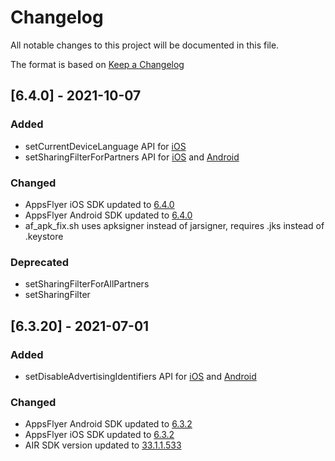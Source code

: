 # Changelog

All notable changes to this project will be documented in this file.

The format is based on [Keep a Changelog](https://keepachangelog.com/en/1.0.0/)

## [6.4.0] - 2021-10-07

### Added

- setCurrentDeviceLanguage API
  for [iOS](https://dev.appsflyer.com/hc/docs/ios-sdk-reference-appsflyerlib#setcurrentdevicelanguage)
- setSharingFilterForPartners API
  for [iOS](https://dev.appsflyer.com/hc/docs/ios-sdk-reference-appsflyerlib#setsharingfilterforpartners)
  and [Android](https://dev.appsflyer.com/hc/docs/android-sdk-reference-appsflyerlib#setsharingfilterforpartners)

### Changed

- AppsFlyer iOS SDK updated to [6.4.0](https://support.appsflyer.com/hc/en-us/articles/115001224823)
- AppsFlyer Android SDK updated to [6.4.0](https://support.appsflyer.com/hc/en-us/articles/115001256006)
- af_apk_fix.sh uses apksigner instead of jarsigner, requires .jks instead of .keystore

### Deprecated

- setSharingFilterForAllPartners
- setSharingFilter

## [6.3.20] - 2021-07-01

### Added

- setDisableAdvertisingIdentifiers API
  for [iOS](https://support.appsflyer.com/hc/en-us/articles/207032066#api-reference-disableadvertisingidentifier)
  and [Android](https://support.appsflyer.com/hc/en-us/articles/207032126#api-reference-setdisableadvertisingidentifiers)

### Changed

- AppsFlyer Android SDK updated to [6.3.2](https://support.appsflyer.com/hc/en-us/articles/115001256006)
- AppsFlyer iOS SDK updated to [6.3.2](https://support.appsflyer.com/hc/en-us/articles/115001224823)
- AIR SDK version updated
  to [33.1.1.533](https://airsdk.harman.com/api/versions/33.1.1.533/release-notes/Release_Notes_AIR_SDK_33.1.1.533.pdf)
